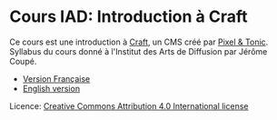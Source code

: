 # Cours IAD: Introduction à Craft

Ce cours est une introduction à [Craft](http://buildwithcraft.com/), un CMS créé par [Pixel & Tonic](http://pixelandtonic.com/).
Syllabus du cours donné à l'Institut des Arts de Diffusion par Jérôme Coupé.

- [Version Française](/craft_introduction_fr.md)
- [English version](/craft_introduction_en.md)

Licence: [Creative Commons Attribution 4.0 International license](http://creativecommons.org/licenses/by/4.0/)
